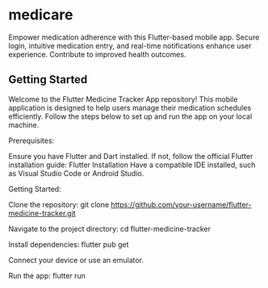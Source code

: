 # medicare
Empower medication adherence with this Flutter-based mobile app. Secure login, intuitive medication entry, and real-time notifications enhance user experience. Contribute to improved health outcomes.

## Getting Started

Welcome to the Flutter Medicine Tracker App repository! This mobile application is designed to help users manage their medication schedules efficiently. Follow the steps below to set up and run the app on your local machine.

Prerequisites:

Ensure you have Flutter and Dart installed. If not, follow the official Flutter installation guide: Flutter Installation
Have a compatible IDE installed, such as Visual Studio Code or Android Studio.

Getting Started:

Clone the repository:
git clone https://github.com/your-username/flutter-medicine-tracker.git

Navigate to the project directory:
cd flutter-medicine-tracker

Install dependencies:
flutter pub get

Connect your device or use an emulator.

Run the app:
flutter run
